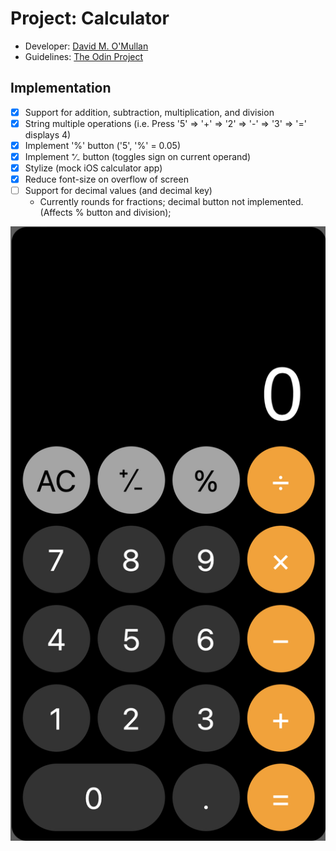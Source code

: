 # Project: Calculator
- Developer: [David M. O'Mullan](https://github.com/davidomullan)
- Guidelines: [The Odin Project](https://www.theodinproject.com/lessons/foundations-calculator)

## Implementation
- [x] Support for addition, subtraction, multiplication, and division
- [x] String multiple operations (i.e. Press '5' => '+' => '2' => '-' => '3' => '=' displays 4)
- [x] Implement '%' button ('5', '%' = 0.05)
- [x] Implement &#8314;&#8725;&#8331; button (toggles sign on current operand)
- [x] Stylize (mock iOS calculator app)
- [x] Reduce font-size on overflow of screen
- [ ] Support for decimal values (and decimal key)
	- Currently rounds for fractions; decimal button not implemented. (Affects % button and division);

![Image of Calculator App](images/calculator.png)